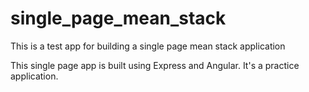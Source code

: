 # single_page_mean_stack
This is a test app for building a single page mean stack application

This single page app is built using Express and Angular. It's a practice application.
